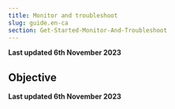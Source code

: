 ```yaml
---
title: Monitor and troubleshoot
slug: guide.en-ca
section: Get-Started-Monitor-And-Troubleshoot
---
```


**Last updated 6th November 2023**



## Objective  

**Last updated 6th November 2023**


